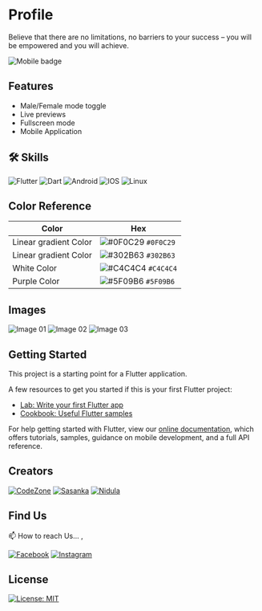 # Profile

Believe that there are no limitations, no barriers to your success – you will be empowered and you will achieve.

![Mobile badge](https://img.shields.io/badge/DBroCode-mobile-blue)

## Features

- Male/Female mode toggle
- Live previews
- Fullscreen mode
- Mobile Application

## 🛠 Skills

![Flutter](https://img.shields.io/badge/Flutter-02569B?style=for-the-badge&logo=flutter&logoColor=white)
![Dart](https://img.shields.io/badge/Dart-0175C2?style=for-the-badge&logo=dart&logoColor=white)
![Android](https://img.shields.io/badge/Android-3DDC84?style=for-the-badge&logo=android&logoColor=white)
![IOS](https://img.shields.io/badge/iOS-000000?style=for-the-badge&logo=ios&logoColor=white)
![Linux](https://img.shields.io/badge/Linux-FCC624?style=for-the-badge&logo=linux&logoColor=black)

## Color Reference

| Color                 | Hex                                                                    |
| --------------------- | ---------------------------------------------------------------------- |
| Linear gradient Color | ![#0F0C29](https://via.placeholder.com/15/0F0C29/0F0C29.png) `#0F0C29` |
| Linear gradient Color | ![#302B63](https://via.placeholder.com/15/302B63/302B63.png) `#302B63` |
| White Color           | ![#C4C4C4](https://via.placeholder.com/15/C4C4C4/C4C4C4.png) `#C4C4C4` |
| Purple Color          | ![#5F09B6](https://via.placeholder.com/15/5F09B6/5F09B6.png) `#5F09B6` |

## Images

![Image 01](./IMG/img1.png)
![Image 02](./IMG/img2.png)
![Image 03](./IMG/img3.png)

## Getting Started

This project is a starting point for a Flutter application.

A few resources to get you started if this is your first Flutter project:

- [Lab: Write your first Flutter app](https://flutter.dev/docs/get-started/codelab)
- [Cookbook: Useful Flutter samples](https://flutter.dev/docs/cookbook)

For help getting started with Flutter, view our
[online documentation](https://flutter.dev/docs), which offers tutorials,
samples, guidance on mobile development, and a full API reference.

## Creators

[![CodeZone](https://github.com/CodeZoneTech.png?size=115)](https://github.com/CodeZoneTech)
[![Sasanka](https://github.com/sasankaweera123.png?size=115)](https://github.com/sasankaweera123)
[![Nidula](https://github.com/nidnidulafernando.png?size=115)](https://github.com/nidnidulafernando)

## Find Us

📫 How to reach Us... ,

[![Facebook](https://img.shields.io/badge/Facebook-1877F2?style=for-the-badge&logo=facebook&logoColor=white)](https://www.facebook.com/CodeZone-107084475018756/)
[![Instagram](https://img.shields.io/badge/Instagram-E4405F?style=for-the-badge&logo=instagram&logoColor=white)](https://www.instagram.com/d_bro_code/)

## License

[![License: MIT](https://img.shields.io/badge/License-MIT-yellow.svg)](https://opensource.org/licenses/MIT)
